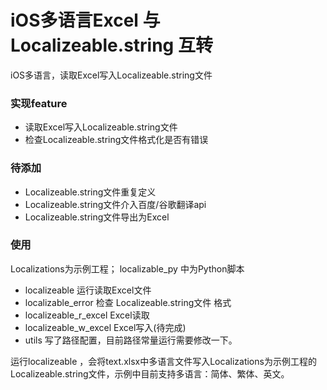 # iOS多语言Excel 与 Localizeable.string 互转
iOS多语言，读取Excel写入Localizeable.string文件

### 实现feature

- 读取Excel写入Localizeable.string文件
- 检查Localizeable.string文件格式化是否有错误


### 待添加
- Localizeable.string文件重复定义
- Localizeable.string文件介入百度/谷歌翻译api
- Localizeable.string文件导出为Excel

### 使用

Localizations为示例工程；
localizable_py 中为Python脚本
- localizeable 运行读取Excel文件
- localizable_error 检查 Localizeable.string文件 格式
- localizeable_r_excel Excel读取
- localizeable_w_excel Excel写入(待完成)
- utils 写了路径配置，目前路径常量运行需要修改一下。


运行localizeable ，会将text.xlsx中多语言文件写入Localizations为示例工程的 Localizeable.string文件，示例中目前支持多语言：简体、繁体、英文。

